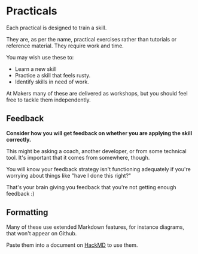 # Practicals

Each practical is designed to train a skill.

They are, as per the name, practical exercises rather than tutorials or reference material. They require work and time.

You may wish use these to:

* Learn a new skill
* Practice a skill that feels rusty.
* Identify skills in need of work.

At Makers many of these are delivered as workshops, but you should feel free to tackle them independently.

## Feedback

**Consider how you will get feedback on whether you are applying the skill correctly.**

This might be asking a coach, another developer, or from some technical tool. It's important that it comes from somewhere, though.

You will know your feedback strategy isn't functioning adequately if you're worrying about things like "have I done this right?"

That's your brain giving you feedback that you're not getting enough feedback :)

## Formatting

Many of these use extended Markdown features, for instance diagrams, that won't appear on Github.

Paste them into a document on [HackMD](http://hackmd.io/) to use them.
